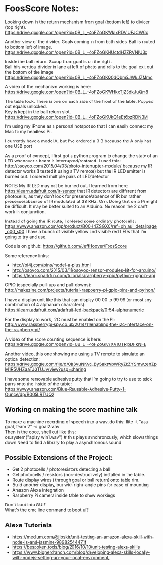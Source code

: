 # FoosScore Notes:

Looking down in the return mechanism from goal (bottom left) to divider (top right).  
https://drive.google.com/open?id=0B_L_-4oFZoGKWkIxRDVIUFJCWGc


Another view of the divider. Goals coming in from both sides. Ball is routed to bottom left of image.  
https://drive.google.com/open?id=0B_L_-4oFZoGKNUctdHZZRVNIU3c

Inside the ball return. Scoop from goal is on the right.  
Ball hits vertical divider in lane at left of photo and rolls to the goal exit out the bottom of the image.  
https://drive.google.com/open?id=0B_L_-4oFZoGKQ0dQbm5JWkJZMmc

A video of the mechanism working is here:  
https://drive.google.com/open?id=0B_L_-4oFZoGKWHkxTjZSdkJuQm8 

The table lock. There is one on each side of the front of the table. Popped out equals unlocked.  
Key is kept in the ball return slot.  
https://drive.google.com/open?id=0B_L_-4oFZoGKUkQ1eEt6bzRDN3M


I’m using my iPhone as a personal hotspot so that I can easily connect my Mac to my headless Pi.

I currently have a model A, but I’ve ordered a 3 B because the A only has one USB port

As a proof of concept, I first got a python program to change the state of an LED whenever a beam is interrupted/restored. 
I used this: http://osoyoo.com/2015/04/03/photo-interrupter-module/ because my IR detector works (I tested it 
using a TV remote) but the IR LED emitter is burned out. I ordered multiple pairs of LED/detector.

NOTE: My IR LED may not be burned out. I learned from here: https://learn.adafruit.com/ir-sensor that 
IR detectors are different from photocells, as they don’t look for presence/absence of IR but rather presence/absence 
of IR modulated at 38 KHz.
Grrr. Doing that on a Pi might be difficult. It may be better suited to an Arduino. No reason the 2 can’t work in conjunction.

Instead of going the IR route, I ordered some ordinary photocells: 
https://www.amazon.com/gp/product/B00H4ZSGXC/ref=oh_aui_detailpage_o00_s00 I have a bunch of visible yellow and 
visible red LEDs that I’m going to try and use.

Code is on github:
https://github.com/JeffHoover/FoosScore 

Some reference links:  
- http://pi4j.com/pins/model-a-plus.html  
- http://osoyoo.com/2015/03/11/osoyoo-sensor-modules-kit-for-arduino/  
- https://learn.sparkfun.com/tutorials/raspberry-gpio/python-rpigpio-api  

GPIO (especially pull-ups and pull-downs):  
http://makezine.com/projects/tutorial-raspberry-pi-gpio-pins-and-python/ 

I have a display unit like this that can display 00 00 to 99 99 (or most any combination of 4 alphanum characters):  
https://learn.adafruit.com/adafruit-led-backpack/0-54-alphanumeric

For the display to work,  I2C must be enabled on the Pi:  
http://www.raspberrypi-spy.co.uk/2014/11/enabling-the-i2c-interface-on-the-raspberry-pi/

A video of the score counting sequence is here:  
https://drive.google.com/open?id=0B_L_-4oFZoGKVXVIOTRjbDFkNFE

Another video, this one showing me using a TV remote to simulate an optical detection:  
https://drive.google.com/file/d/0B3vuNKvd_BySaktwbWRyZkZYSmw2enZpM1R5UHZaaTJGTUJv/view?usp=sharing 

I have some removable adhesive putty that I’m going to try to use to stick parts onto the inside of the table:   
https://www.amazon.com/Blue-Reusable-Adhesive-Putty-1-Ounce/dp/B005LRTUQ2 

## Working on making the score machine talk  
To make a machine recording of speech into a wav, do this:
flite -t "aaa goal, team 2" -o goal2.wav  
Then in the code, shell out like this:  
os.system("aplay win1.wav")  # this plays synchronously, which slows things down
Need to find a library to play a asynchronous sound  

## Possible Extensions of the Project:
- Get 2 photocells / photoresistors detecting a ball
- Get photocells / resistors (non-destructively) installed in the table.
- Route display wires ( through goal or ball return) onto table rim.
- Build another display, but with right-angle pins for ease of mounting
- Amazon Alexa integration
- Raspberry Pi camera inside table to show workings

Don't boot into GUI?  
What's the cmd line command to boot ui?  

## Alexa Tutorials
- https://medium.com/@jjbskir/unit-testing-an-amazon-alexa-skill-with-node-js-and-jasmine-98982544471f
- https://bespoken.tools/blog/2016/10/10/unit-testing-alexa-skills
- https://www.bignerdranch.com/blog/developing-alexa-skills-locally-with-nodejs-setting-up-your-local-environment/




